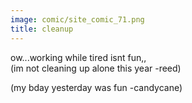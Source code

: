 ```yaml
---
image: comic/site_comic_71.png
title: cleanup
---
```

ow...working while tired isnt fun,,  
(im not cleaning up alone this year -reed)  
  
(my bday yesterday was fun -candycane) 
